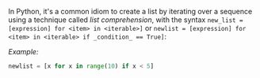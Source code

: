 In Python, it's a common idiom to create a list by iterating over a sequence using a technique called _list comprehension_, with the syntax `new_list = [expression] for <item> in <iterable>]` or `newlist = [expression] for <item> in <iterable> if _condition_ == True]`:

_Example:_
```py
newlist = [x for x in range(10) if x < 5]
```